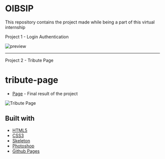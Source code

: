 # OIBSIP
This repository contains the project made while being a part of this virtual internship

Project 1 -    Login Authentication

![preview](https://github.com/simplyrishiii/OIBSIP/assets/137674108/ac330c57-748b-48b8-8fce-423aa5d90cc2)

____________________________________________________________________________________________________________________________________________
Project 2 - Tribute Page


# tribute-page

- [Page](http://simplyrishiii.github.io/tribute-page/) - Final result of the project

![Tribute Page](./art/tribute-page.gif)


## Built with
- [HTML5](https://developer.mozilla.org/es/docs/HTML/HTML5)
- [CSS3](https://developer.mozilla.org/es/docs/Web/CSS/CSS3)
- [Skeleton](http://getskeleton.com/)
- [Photoshop](http://www.adobe.com/es/products/photoshop.html)
- [Github Pages](https://pages.github.com/)

